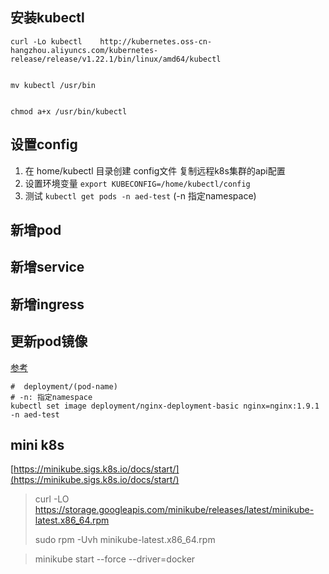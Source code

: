 ## 安装kubectl

```shell
curl -Lo kubectl    http://kubernetes.oss-cn-hangzhou.aliyuncs.com/kubernetes-release/release/v1.22.1/bin/linux/amd64/kubectl


mv kubectl /usr/bin


chmod a+x /usr/bin/kubectl
```

## 设置config

1. 在 home/kubectl 目录创建 config文件 复制远程k8s集群的api配置
2. 设置环境变量 `export KUBECONFIG=/home/kubectl/config`
3. 测试 `kubectl get pods -n aed-test` (-n 指定namespace)

## 新增pod

## 新增service

## 新增ingress

## 更新pod镜像

[参考](https://developer.aliyun.com/article/1122230)

```shell
#  deployment/(pod-name)  
# -n: 指定namespace
kubectl set image deployment/nginx-deployment-basic nginx=nginx:1.9.1 -n aed-test

``` 

## mini k8s

[https://minikube.sigs.k8s.io/docs/start/](https://minikube.sigs.k8s.io/docs/start/)
> curl -LO https://storage.googleapis.com/minikube/releases/latest/minikube-latest.x86_64.rpm
>
> sudo rpm -Uvh minikube-latest.x86_64.rpm

> minikube start --force --driver=docker



